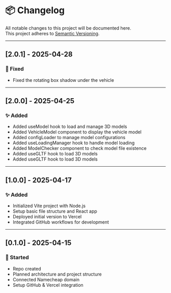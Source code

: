 # 📦 Changelog

All notable changes to this project will be documented here.  
This project adheres to [Semantic Versioning](https://semver.org/).

---

## [2.0.1] - 2025-04-28

### 🐞 Fixed

- Fixed the rotating box shadow under the vehicle

---

## [2.0.0] - 2025-04-25

### ✨ Added

- Added useModel hook to load and manage 3D models
- Added VehicleModel component to display the vehicle model
- Added configLoader to manage model configurations
- Added useLoadingManager hook to handle model loading
- Added ModelChecker component to check model file existence
- Added useGLTF hook to load 3D models
- Added useGLTF hook to load 3D models

---

## [1.0.0] - 2025-04-17

### ✨ Added

- Initialized Vite project with Node.js
- Setup basic file structure and React app
- Deployed initial version to Vercel
- Integrated GitHub workflows for development

---

## [0.1.0] - 2025-04-15

### 🚀 Started

- Repo created
- Planned architecture and project structure
- Connected Namecheap domain
- Setup GitHub & Vercel integration
